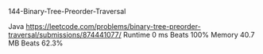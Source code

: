 144-Binary-Tree-Preorder-Traversal



Java
https://leetcode.com/problems/binary-tree-preorder-traversal/submissions/874441077/
Runtime
0 ms
Beats
100%
Memory
40.7 MB
Beats
62.3%